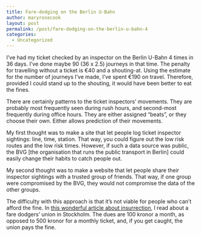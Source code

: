 ```yaml
---
title: Fare-dodging on the Berlin U-Bahn
author: maryrosecook
layout: post
permalink: /post/fare-dodging-on-the-berlin-u-bahn-4
categories:
  - Uncategorized
---
```

I&#8217;ve had my ticket checked by an inspector on the Berlin U-Bahn 4 times in 36 days. I&#8217;ve done maybe 90 (36 x 2.5) journeys in that time. The penalty for travelling without a ticket is €40 and a shouting-at. Using the estimate for the number of journeys I&#8217;ve made, I&#8217;ve spent €190 on travel. Therefore, provided I could stand up to the shouting, it would have been better to eat the fines.

There are certainly patterns to the ticket inspectors&#8217; movements. They are probably most frequently seen during rush hours, and second-most frequently during office hours. They are either assigned &#8220;beats&#8221;, or they choose their own. Either allows prediction of their movements.

My first thought was to make a site that let people log ticket inspector sightings: line, time, station. That way, you could figure out the low risk routes and the low risk times. However, if such a data source was public, the BVG [the organisation that runs the public transport in Berlin] could easily change their habits to catch people out.

My second thought was to make a website that let people share their inspector sightings with a trusted group of friends. That way, if one group were compromised by the BVG, they would not compromise the data of the other groups.

The difficulty with this approach is that it&#8217;s not viable for people who can&#8217;t afford the fine. In [this wonderful article about insurrection][1], I read about a fare dodgers&#8217; union in Stockholm. The dues are 100 kronor a month, as opposed to 500 kronor for a monthly ticket, and, if you get caught, the union pays the fine.

 [1]: http://www.crimethinc.com/texts/rollingthunder/insurrection.php